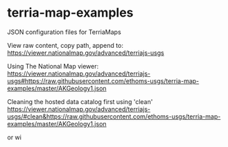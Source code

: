 # terria-map-examples
JSON configuration files for TerriaMaps

View raw content, copy path, append to:
https://viewer.nationalmap.gov/advanced/terriajs-usgs

Using The National Map viewer:
https://viewer.nationalmap.gov/advanced/terriajs-usgs#https://raw.githubusercontent.com/ethoms-usgs/terria-map-examples/master/AKGeology1.json


Cleaning the hosted data catalog first using 'clean'
https://viewer.nationalmap.gov/advanced/terriajs-usgs/#clean&https://raw.githubusercontent.com/ethoms-usgs/terria-map-examples/master/AKGeology1.json

or wi

